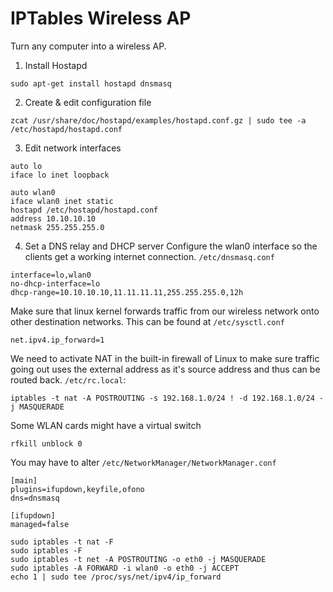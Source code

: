 # IPTables Wireless AP
Turn any computer into a wireless AP.

1. Install Hostapd
```
sudo apt-get install hostapd dnsmasq
```

2. Create & edit configuration file
```
zcat /usr/share/doc/hostapd/examples/hostapd.conf.gz | sudo tee -a /etc/hostapd/hostapd.conf
```

3. Edit network interfaces
```
auto lo
iface lo inet loopback

auto wlan0
iface wlan0 inet static
hostapd /etc/hostapd/hostapd.conf
address 10.10.10.10
netmask 255.255.255.0
```

4. Set a DNS relay and DHCP server 
Configure the wlan0 interface so the clients get a working internet connection. `/etc/dnsmasq.conf`
```
interface=lo,wlan0
no-dhcp-interface=lo
dhcp-range=10.10.10.10,11.11.11.11,255.255.255.0,12h
```

Make sure that linux kernel forwards traffic from our wireless network onto other destination networks. This can be found at `/etc/sysctl.conf`

```
net.ipv4.ip_forward=1
```
We need to activate NAT in the built-in firewall of Linux to make sure traffic going out uses the external address as it's source address and thus can be routed back. `/etc/rc.local`:
```
iptables -t nat -A POSTROUTING -s 192.168.1.0/24 ! -d 192.168.1.0/24 -j MASQUERADE
```

Some WLAN cards might have a virtual switch
```
rfkill unblock 0
```

You may have to alter `/etc/NetworkManager/NetworkManager.conf`
```
[main]
plugins=ifupdown,keyfile,ofono
dns=dnsmasq

[ifupdown]
managed=false
```



```
sudo iptables -t nat -F
sudo iptables -F
sudo iptables -t net -A POSTROUTING -o eth0 -j MASQUERADE
sudo iptables -A FORWARD -i wlan0 -o eth0 -j ACCEPT
echo 1 | sudo tee /proc/sys/net/ipv4/ip_forward
```

